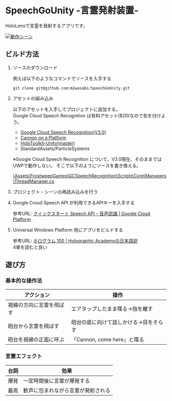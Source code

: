 # SpeechGoUnity -言霊発射装置-

HoloLensで言霊を発射するアプリです。

[![動作シーン](https://img.youtube.com/vi/CfBzbpxRcrA/0.jpg)](https://www.youtube.com/watch?v=CfBzbpxRcrA)

## ビルド方法

1. ソースのダウンロード

    例えば以下のようなコマンドでソースを入手する

    ```
    git clone git@github.com:m2wasabi/SpeechGoUnity.git
    ```

2. アセットの組み込み

    以下のアセットを入手してプロジェクトに追加する。  
    Google Cloud Speech Recognition は有料アセット($20)なので気を付けよう。  

    + [Google Cloud Speech Recognition(V3.0)](https://www.assetstore.unity3d.com/jp/#!/content/72625)
    + [Cannon on a Platform](https://www.assetstore.unity3d.com/jp/#!/content/57534)
    + [HoloToolkit-Unity(master)](https://github.com/Microsoft/HoloToolkit-Unity)
    + StandardAssets/ParticleSystems

    ※Google Cloud Speech Recognition について、V3.0現在、そのままではUWPで動作しない。
    そこで以下のようにソースを書き換える。

    [\Assets\FrostweepGames\GCSpeechRecognition\Scripts\Core\Managers\ThreadManager.cs](https://gist.github.com/m2wasabi/aa1227bf26dc5dca3a2112228b05c8b0)

3. プロジェクト・シーンの再読み込みを行う

4. Google Croud Speech API が利用できるAPIキーを入手する

    参考URL: [クイックスタート Speech API – 音声認識 | Google Cloud Platform](https://cloud.google.com/speech/docs/getting-started?hl=ja)

5. Universal Windows Platform 用にアプリをビルドする

    参考URL: [ホログラム 100 | Holographic Academyの日本語訳](https://github.com/HoloMagicians/HolographicAcademyJP/blob/master/Academy/holograms_100.md)  
    4章を読むと良い

## 遊び方

### 基本的な操作法

|アクション|操作|
|---|---|
|視線の方向に言霊を飛ばす|エアタップしたまま喋る→指を離す|
|砲台から言霊を飛ばす|砲台の底に向けて話しかける→目をそらす|
|砲台を視線の正面に呼ぶ|「Cannon, come here」と喋る|

### 言霊エフェクト

|台詞|効果|
|---|---|
|爆発|一定時間後に言霊が爆発する|
|最高|歓声に包まれながら言霊が発射される|
